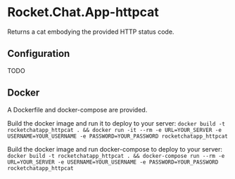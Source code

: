 # Rocket.Chat.App-httpcat

Returns a cat embodying the provided HTTP status code.

## Configuration

TODO

## Docker
A Dockerfile and docker-compose are provided.

Build the docker image and run it to deploy to your server:
`docker build -t rocketchatapp_httpcat . && docker run -it --rm -e URL=YOUR_SERVER -e USERNAME=YOUR_USERNAME -e PASSWORD=YOUR_PASSWORD rocketchatapp_httpcat`

Build the docker image and run docker-compose to deploy to your server:
`docker build -t rocketchatapp_httpcat . && docker-compose run --rm -e URL=YOUR_SERVER -e USERNAME=YOUR_USERNAME -e PASSWORD=YOUR_PASSWORD rocketchatapp_httpcat`
